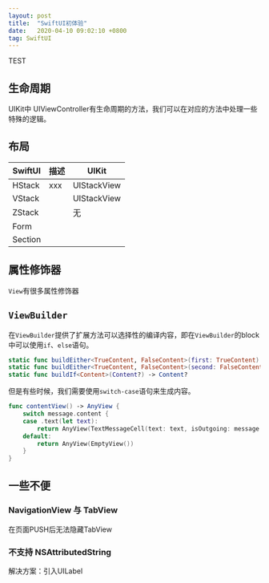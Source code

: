 ```yaml
---
layout: post
title:  "SwiftUI初体验"
date:   2020-04-10 09:02:10 +0800
tag: SwiftUI
---
```


TEST

## 生命周期

UIKit中 UIViewController有生命周期的方法，我们可以在对应的方法中处理一些特殊的逻辑。

## 布局

| SwiftUI | 描述 |UIKit |
| ---  | --- | --- |
| HStack | xxx | UIStackView |
| VStack | | UIStackView |
| ZStack | | 无 |
| Form | | |
| Section | |

## 属性修饰器

`View`有很多属性修饰器


## `ViewBuilder`

在`ViewBuilder`提供了扩展方法可以选择性的编译内容，即在`ViewBuilder`的block中可以使用`if`、`else`语句。

```swift
static func buildEither<TrueContent, FalseContent>(first: TrueContent) -> _ConditionalContent<TrueContent, FalseContent>
static func buildEither<TrueContent, FalseContent>(second: FalseContent) -> _ConditionalContent<TrueContent, FalseContent>
static func buildIf<Content>(Content?) -> Content?
```

但是有些时候，我们需要使用`switch-case`语句来生成内容。

```swift
func contentView() -> AnyView {
    switch message.content {
    case .text(let text):
        return AnyView(TextMessageCell(text: text, isOutgoing: message.isOutgoing))
    default:
        return AnyView(EmptyView())
    }
}
```

## 一些不便

### NavigationView 与 TabView

在页面PUSH后无法隐藏TabView


### 不支持 NSAttributedString

解决方案：引入UILabel